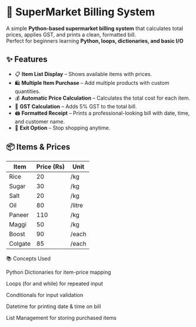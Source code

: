 # 🛒 SuperMarket Billing System

A simple **Python-based supermarket billing system** that calculates total prices, applies GST, and prints a clean, formatted bill.  
Perfect for beginners learning **Python, loops, dictionaries, and basic I/O**

## ✨ Features

- 📋 **Item List Display** – Shows available items with prices.
- 🛍 **Multiple Item Purchase** – Add multiple products with custom quantities.
- 💰 **Automatic Price Calculation** – Calculates the total cost for each item.
- 🧾 **GST Calculation** – Adds 5% GST to the total bill.
- 🖨 **Formatted Receipt** – Prints a professional-looking bill with date, time, and customer name.
- 🚪 **Exit Option** – Stop shopping anytime.

## 📦 Items & Prices

| Item    | Price (Rs)   | Unit   |
|---------|-------------|--------|
| Rice    | 20          | /kg    |
| Sugar   | 30          | /kg    |
| Salt    | 20          | /kg    |
| Oil     | 80          | /litre |
| Paneer  | 110         | /kg    |
| Maggi   | 50          | /kg    |
| Boost   | 90          | /each  |
| Colgate | 85          | /each  |

📚 Concepts Used

Python Dictionaries for item-price mapping

Loops (for and while) for repeated input

Conditionals for input validation

Datetime for printing date & time on bill

List Management for storing purchased items
